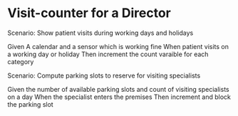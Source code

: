 # Visit-counter for a Director

Scenario: Show patient visits during working days and holidays

  Given A calendar and a sensor which is working fine
  When patient visits on a working day or holiday
  Then increment the count varaible for each category

Scenario: Compute parking slots to reserve for visiting specialists

  Given the number of available parking slots and count of visiting specialists on a day
  When the specialist enters the premises
  Then increment and block the parking slot
